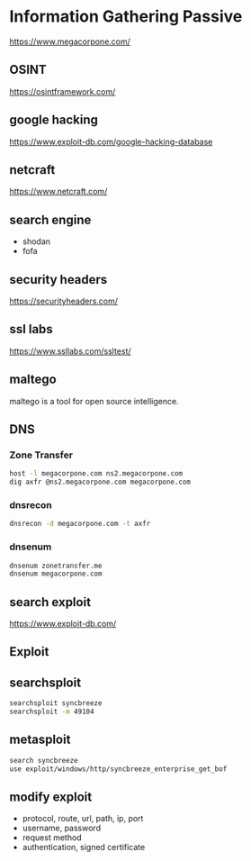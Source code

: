 
# Information Gathering Passive

<https://www.megacorpone.com/>

## OSINT

<https://osintframework.com/>

## google hacking

<https://www.exploit-db.com/google-hacking-database>

## netcraft

<https://www.netcraft.com/>

## search engine

- shodan
- fofa

## security headers

<https://securityheaders.com/>

## ssl labs

<https://www.ssllabs.com/ssltest/>

## maltego

maltego is a tool for open source intelligence.

## DNS

### Zone Transfer

```bash
host -l megacorpone.com ns2.megacorpone.com
dig axfr @ns2.megacorpone.com megacorpone.com
```

### dnsrecon

```bash
dnsrecon -d megacorpone.com -t axfr
```

### dnsenum

```bash
dnsenum zonetransfer.me
dnsenum megacorpone.com
```

## search exploit

<https://www.exploit-db.com/>

## Exploit

## searchsploit

```bash
searchsploit syncbreeze
searchsploit -m 49104
```

## metasploit

```bash
search syncbreeze
use exploit/windows/http/syncbreeze_enterprise_get_bof
```

## modify exploit

- protocol, route, url, path, ip, port
- username, password
- request method
- authentication, signed certificate
